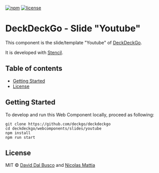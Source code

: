 [![npm][npm-badge]][npm-badge-url]
[![license][npm-license]][npm-license-url]

[npm-badge]: https://img.shields.io/npm/v/@deckdeckgo/slide-youtube
[npm-badge-url]: https://www.npmjs.com/package/@deckdeckgo/slide-youtube
[npm-license]: https://img.shields.io/npm/l/@deckdeckgo/slide-youtube
[npm-license-url]: https://github.com/deckgo/deckdeckgo/blob/master/webcomponents/slides/youtube/LICENSE

# DeckDeckGo - Slide "Youtube"

This component is the slide/template "Youtube" of [DeckDeckGo].

It is developed with [Stencil](https://stenciljs.com).

## Table of contents

- [Getting Started](#getting-started)
- [License](#license)

## Getting Started

To develop and run this Web Component locally, proceed as following:

```
git clone https://github.com/deckgo/deckdeckgo
cd deckdeckgo/webcomponents/slides/youtube
npm install
npm run start
```

## License

MIT © [David Dal Busco](mailto:david.dalbusco@outlook.com) and [Nicolas Mattia](mailto:nicolas@nmattia.com)

[deckdeckgo]: https://deckdeckgo.com
